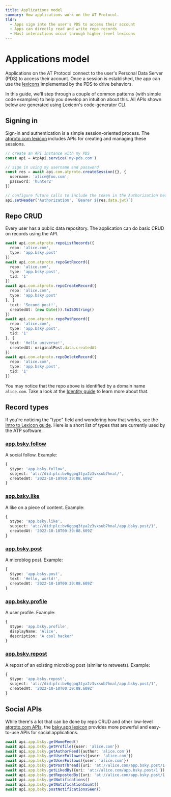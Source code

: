 ```yaml
---
title: Applications model
summary: How applications work on the AT Protocol.
tldr:
  - Apps sign into the user's PDS to access their account
  - Apps can directly read and write repo records
  - Most interactions occur through higher-level lexicons
---
```


# Applications model

Applications on the AT Protocol connect to the user's Personal Data Server (PDS) to access their account. Once a session is established, the app can use the [lexicons](./lexicon) implemented by the PDS to drive behaviors.

In this guide, we'll step through a couple of common patterns (with simple code examples) to help you develop an intuition about this. All APIs shown below are generated using Lexicon's code-generator CLI.

## Signing in

Sign-in and authentication is a simple session-oriented process. The [atproto.com lexicon](/lexicons/atproto-com) includes APIs for creating and managing these sessions.

```typescript
// create an API instance with my PDS
const api = AtpApi.service('my-pds.com')

// sign in using my username and password
const res = await api.com.atproto.createSession({}, {
  username: 'alice@foo.com',
  password: 'hunter2'
})

// configure future calls to include the token in the Authorization header
api.setHeader('Authorization', `Bearer ${res.data.jwt}`)
```

## Repo CRUD

Every user has a public data repository. The application can do basic CRUD on records using the API.

```typescript
await api.com.atproto.repoListRecords({
  repo: 'alice.com',
  type: 'app.bsky.post'
})
await api.com.atproto.repoGetRecord({
  repo: 'alice.com',
  type: 'app.bsky.post',
  tid: '1'
})
await api.com.atproto.repoCreateRecord({
  repo: 'alice.com',
  type: 'app.bsky.post'
}, {
  text: 'Second post!',
  createdAt: (new Date()).toISOString()
})
await api.com.atproto.repoPutRecord({
  repo: 'alice.com',
  type: 'app.bsky.post',
  tid: '1'
}, {
  text: 'Hello universe!',
  createdAt: originalPost.data.createdAt
})
await api.com.atproto.repoDeleteRecord({
  repo: 'alice.com',
  type: 'app.bsky.post',
  tid: '1'
})
```

You may notice that the repo above is identified by a domain name `alice.com`. Take a look at the [Identity guide](./identity) to learn more about that.

## Record types

If you're noticing the "type" field and wondering how that works, see the [Intro to Lexicon guide](./lexicon). Here is a short list of types that are currently used by the ATP software:

### <a href="/lexicons/bsky-app#follow">app.bsky.follow</a>

A social follow. Example:

```typescript
{
  $type: 'app.bsky.follow',
  subject: 'at://did:plc:bv6ggog3tya2z3vxsub7hnal/',
  createdAt: '2022-10-10T00:39:08.609Z'
}
```

### <a href="/lexicons/bsky-app#like">app.bsky.like</a>

A like on a piece of content. Example:

```typescript
{
  $type: 'app.bsky.like',
  subject: 'at://did:plc:bv6ggog3tya2z3vxsub7hnal/app.bsky.post/1',
  createdAt: '2022-10-10T00:39:08.609Z'
}
```

### <a href="/lexicons/bsky-app#post">app.bsky.post</a>

A microblog post. Example:

```typescript
{
  $type: 'app.bsky.post',
  text: 'Hello, world!',
  createdAt: '2022-10-10T00:39:08.609Z'
}
```

### <a href="/lexicons/bsky-app#profile">app.bsky.profile</a>

A user profile. Example:

```typescript
{
  $type: 'app.bsky.profile',
  displayName: 'Alice',
  description: 'A cool hacker'
}
```

### <a href="/lexicons/bsky-app#repost">app.bsky.repost</a>

A repost of an existing microblog post (similar to retweets). Example:

```typescript
{
  $type: 'app.bsky.repost',
  subject: 'at://did:plc:bv6ggog3tya2z3vxsub7hnal/app.bsky.post/1',
  createdAt: '2022-10-10T00:39:08.609Z'
}
```

## Social APIs

While there's a lot that can be done by repo CRUD and other low-level [atproto.com APIs](/lexicons/atproto-com), the [bsky.app lexicon](/lexicons/bsky-app) provides more powerful and easy-to-use APIs for social applications.

```typescript
await api.app.bsky.getHomeFeed()
await api.app.bsky.getProfile({user: 'alice.com'})
await api.app.bsky.getAuthorFeed({author: 'alice.com'})
await api.app.bsky.getUserFollowers({user: 'alice.com'})
await api.app.bsky.getUserFollows({user: 'alice.com'})
await api.app.bsky.getPostThread({uri: 'at://alice.com/app.bsky.post/1'})
await api.app.bsky.getLikedBy({uri: 'at://alice.com/app.bsky.post/1'})
await api.app.bsky.getRepostedBy({uri: 'at://alice.com/app.bsky.post/1'})
await api.app.bsky.getNotifications()
await api.app.bsky.getNotificationCount()
await api.app.bsky.postNotificationsSeen()
```
